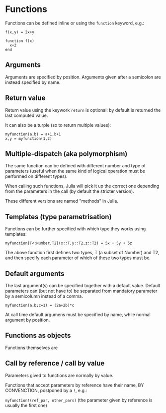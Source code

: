 # Functions

Functions can be defined inline or using the `function` keyword, e.g.:

`f(x,y) = 2x+y`

```
function f(x)
  x+2
end
```

## Arguments
Arguments are specified by position. Arguments given after a semicolon are instead specified by name.

## Return value
Return value using the keywork `return` is optional: by default is returned the last computed value.

It can also be a turple (so to return multiple values):

```
myfunction(a,b) = a+1,b+1
x,y = myfunction(1,2)
```

## Multiple-dispatch (aka polymorphism)

The same function can be defined with different number and type of parameters (useful when the same kind of logical operation must be performed on different types).

When calling such functions, Julia will pick it up the correct one depending from the parameters in the call (by default the stricter version).

These different versions are named "methods" in Julia.

## Templates (type parametrisation)
Functions can be further specified with which type they works using templates:

`myfunction{T<:Number,T2}(x::T,y::T2,z::T2) = 5x + 5y + 5z`

The above function first defines two types, T (a subset of Number) and T2, and then specify each parameter of which of these two types must be.


## Default arguments
The last argument(s) can be specified together with a default value. Default parameters can (but not have to) be separated from mandatory parameter by a semicolumn instead of a comma.

`myfunction(a,b;c=1) = (2a+2b)*c`

At call time default argumens must be specified by name, while normal argument by position.


## Functions as objects
Functions themselves are 




## Call by reference / call by value

Parameters gived to functions are normally by value.

Functions that accept parameters by reference have their name, BY CONVENCTION, postponed by a `!`, e.g.:

`myfunction!(ref_par, other_pars)` (the parameter given by reference is usually the first one)










